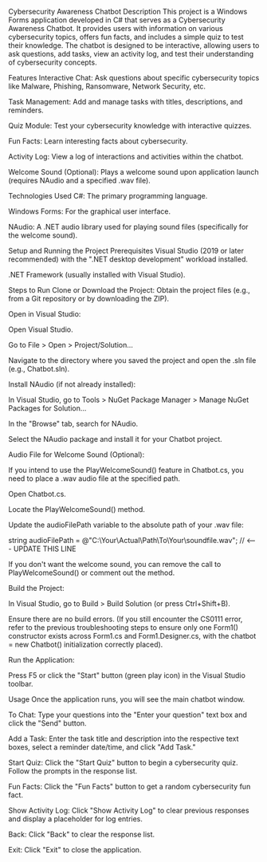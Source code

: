 Cybersecurity Awareness Chatbot
Description
This project is a Windows Forms application developed in C# that serves as a Cybersecurity Awareness Chatbot. It provides users with information on various cybersecurity topics, offers fun facts, and includes a simple quiz to test their knowledge. The chatbot is designed to be interactive, allowing users to ask questions, add tasks, view an activity log, and test their understanding of cybersecurity concepts.

Features
Interactive Chat: Ask questions about specific cybersecurity topics like Malware, Phishing, Ransomware, Network Security, etc.

Task Management: Add and manage tasks with titles, descriptions, and reminders.

Quiz Module: Test your cybersecurity knowledge with interactive quizzes.

Fun Facts: Learn interesting facts about cybersecurity.

Activity Log: View a log of interactions and activities within the chatbot.

Welcome Sound (Optional): Plays a welcome sound upon application launch (requires NAudio and a specified .wav file).

Technologies Used
C#: The primary programming language.

Windows Forms: For the graphical user interface.

NAudio: A .NET audio library used for playing sound files (specifically for the welcome sound).

Setup and Running the Project
Prerequisites
Visual Studio (2019 or later recommended) with the ".NET desktop development" workload installed.

.NET Framework (usually installed with Visual Studio).

Steps to Run
Clone or Download the Project: Obtain the project files (e.g., from a Git repository or by downloading the ZIP).

Open in Visual Studio:

Open Visual Studio.

Go to File > Open > Project/Solution...

Navigate to the directory where you saved the project and open the .sln file (e.g., Chatbot.sln).

Install NAudio (if not already installed):

In Visual Studio, go to Tools > NuGet Package Manager > Manage NuGet Packages for Solution...

In the "Browse" tab, search for NAudio.

Select the NAudio package and install it for your Chatbot project.

Audio File for Welcome Sound (Optional):

If you intend to use the PlayWelcomeSound() feature in Chatbot.cs, you need to place a .wav audio file at the specified path.

Open Chatbot.cs.

Locate the PlayWelcomeSound() method.

Update the audioFilePath variable to the absolute path of your .wav file:

string audioFilePath = @"C:\Your\Actual\Path\To\Your\soundfile.wav"; // <--- UPDATE THIS LINE

If you don't want the welcome sound, you can remove the call to PlayWelcomeSound() or comment out the method.

Build the Project:

In Visual Studio, go to Build > Build Solution (or press Ctrl+Shift+B).

Ensure there are no build errors. (If you still encounter the CS0111 error, refer to the previous troubleshooting steps to ensure only one Form1() constructor exists across Form1.cs and Form1.Designer.cs, with the chatbot = new Chatbot() initialization correctly placed).

Run the Application:

Press F5 or click the "Start" button (green play icon) in the Visual Studio toolbar.

Usage
Once the application runs, you will see the main chatbot window.

To Chat: Type your questions into the "Enter your question" text box and click the "Send" button.

Add a Task: Enter the task title and description into the respective text boxes, select a reminder date/time, and click "Add Task."

Start Quiz: Click the "Start Quiz" button to begin a cybersecurity quiz. Follow the prompts in the response list.

Fun Facts: Click the "Fun Facts" button to get a random cybersecurity fun fact.

Show Activity Log: Click "Show Activity Log" to clear previous responses and display a placeholder for log entries.

Back: Click "Back" to clear the response list.

Exit: Click "Exit" to close the application.
